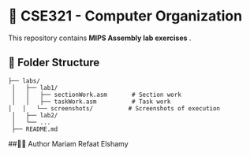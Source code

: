# 🧠 CSE321 - Computer Organization

This repository contains **MIPS Assembly lab exercises** .
 
## 📂 Folder Structure
`````
├── labs/                    
 │   ├── lab1/
 │   │   ├── sectionWork.asm       # Section work
 │   │   ├── taskWork.asm          # Task work
│   │   └── screenshots/          # Screenshots of execution
 │   ├── lab2/
 │   └── ...
 ├── README.md   
`````
 
##👩‍💻 Author
Mariam Refaat Elshamy 
